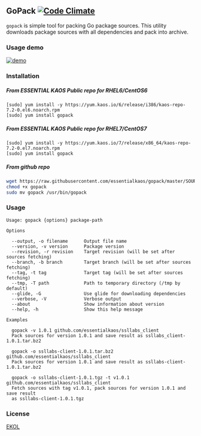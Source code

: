## GoPack [![Code Climate](https://codeclimate.com/github/essentialkaos/gopack/badges/gpa.svg)](https://codeclimate.com/github/essentialkaos/gopack)

`gopack` is simple tool for packing Go package sources. This utility downloads package sources with all dependencies and pack into archive.

### Usage demo

[![demo](https://gh.kaos.io/gopack-112.gif)](#usage-demo)

### Installation

##### From ESSENTIAL KAOS Public repo for RHEL6/CentOS6

```
[sudo] yum install -y https://yum.kaos.io/6/release/i386/kaos-repo-7.2-0.el6.noarch.rpm
[sudo] yum install gopack
```

##### From ESSENTIAL KAOS Public repo for RHEL7/CentOS7

```
[sudo] yum install -y https://yum.kaos.io/7/release/x86_64/kaos-repo-7.2-0.el7.noarch.rpm
[sudo] yum install gopack
```

##### From github repo

```bash
wget https://raw.githubusercontent.com/essentialkaos/gopack/master/SOURCES/gopack
chmod +x gopack
sudo mv gopack /usr/bin/gopack
```

### Usage

```
Usage: gopack {options} package-path

Options

  --output, -o filename      Output file name
  --version, -v version      Package version
  --revision, -r revision    Target revision (will be set after sources fetching)
  --branch, -b branch        Target branch (will be set after sources fetching)
  --tag, -t tag              Target tag (will be set after sources fetching)
  --tmp, -T path             Path to temporary directory (/tmp by default)
  --glide, -G                Use glide for downloading dependencies
  --verbose, -V              Verbose output
  --about                    Show information about version
  --help, -h                 Show this help message

Examples

  gopack -v 1.0.1 github.com/essentialkaos/ssllabs_client
  Pack sources for version 1.0.1 and save result as ssllabs_client-1.0.1.tar.bz2

  gopack -o ssllabs-client-1.0.1.tar.bz2 github.com/essentialkaos/ssllabs_client
  Pack sources for version 1.0.1 and save result as ssllabs-client-1.0.1.tar.bz2

  gopack -o ssllabs-client-1.0.1.tgz -t v1.0.1 github.com/essentialkaos/ssllabs_client
  Fetch sources with tag v1.0.1, pack sources for version 1.0.1 and save result 
  as ssllabs-client-1.0.1.tgz

```

### License

[EKOL](https://essentialkaos.com/ekol)
